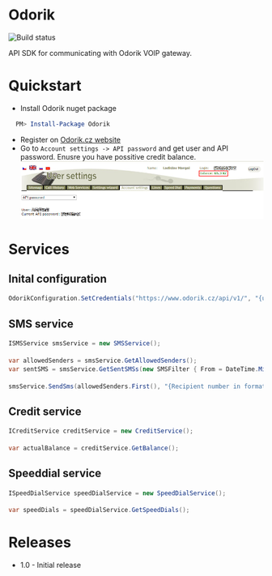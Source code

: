 # Odorik
![Build status](https://ci.appveyor.com/api/projects/status/github/LadislavMargai/Odorik)

API SDK for communicating with Odorik VOIP gateway.
# Quickstart
* Install Odorik nuget package
```powershell  
  PM> Install-Package Odorik
```
* Register on [Odorik.cz website](https://www.odorik.cz)
* Go to `Account settings -> API password` and get user and API password. Enusre you have possitive credit balance.
![Odorik.cz website](https://raw.githubusercontent.com/LadislavMargai/Odorik/master/pictures/odorik-web.png)
# Services
## Inital configuration
```csharp  
OdorikConfiguration.SetCredentials("https://www.odorik.cz/api/v1/", "{user}", "{apiPassword}");
```
## SMS service
```csharp  
ISMSService smsService = new SMSService();

var allowedSenders = smsService.GetAllowedSenders();
var sentSMS = smsService.GetSentSMSs(new SMSFilter { From = DateTime.MinValue, To = DateTime.Now });

smsService.SendSms(allowedSenders.First(), "{Recipient number in format 00xxxx...}", "Message text");
```
## Credit service
```csharp
ICreditService creditService = new CreditService();

var actualBalance = creditService.GetBalance();
```

## Speeddial service
```csharp
ISpeedDialService speedDialService = new SpeedDialService();

var speedDials = speedDialService.GetSpeedDials();
```
# Releases
* 1.0 - Initial release
